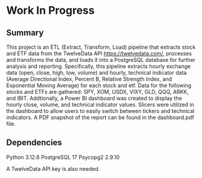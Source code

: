 # Work In Progress

## Summary

This project is an ETL (Extract, Transform, Load) pipeline that extracts stock and ETF data from the TwelveData API <https://twelvedata.com/>, processes and transforms the data, and loads it into a PostgreSQL database for further analysis and reporting. Specifically, this pipeline extracts hourly exchange data (open, close, high, low, volume) and hourly, technical indicator data (Average Directional Index, Percent B, Relative Strength Index, and Exponential Moving Average) for each stock and etf. Data for the following stocks and ETFs are gathered: SPY, XOM, USDX, VIXY, GLD, QQQ, ARKK, and IBIT. Addtionally, a Power BI dashboard was created to display the hourly close, volume, and technical indicator values. Slicers were utilized in the dashboard to allow users to easily switch between tickers and technical indicators. A PDF snapshot of the report can be found in the dashboard.pdf file.

## Dependencies

Python 3.12.6
PostgreSQL 17
Psycopg2 2.9.10

A TwelveData API key is also needed. 



